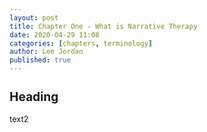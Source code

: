 ```yaml
---
layout: post
title: Chapter One - What is Narrative Therapy
date: 2020-04-29 11:08
categories: [chapters, terminology]
author: Lee Jordan
published: true
---
```


<h2>Heading</h2>

text2
